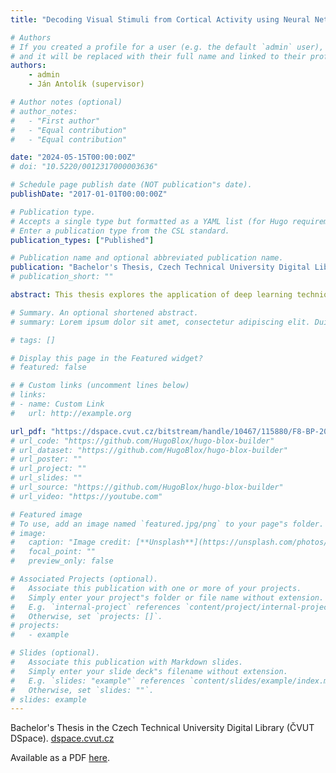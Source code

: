 ```yaml
---
title: "Decoding Visual Stimuli from Cortical Activity using Neural Networks"

# Authors
# If you created a profile for a user (e.g. the default `admin` user), write the username (folder name) here
# and it will be replaced with their full name and linked to their profile.
authors:
    - admin
    - Ján Antolík (supervisor)

# Author notes (optional)
# author_notes:
#   - "First author"
#   - "Equal contribution"
#   - "Equal contribution"

date: "2024-05-15T00:00:00Z"
# doi: "10.5220/0012317000003636"

# Schedule page publish date (NOT publication"s date).
publishDate: "2017-01-01T00:00:00Z"

# Publication type.
# Accepts a single type but formatted as a YAML list (for Hugo requirements).
# Enter a publication type from the CSL standard.
publication_types: ["Published"]

# Publication name and optional abbreviated publication name.
publication: "Bachelor's Thesis, Czech Technical University Digital Library"
# publication_short: ""

abstract: This thesis explores the application of deep learning techniques for reconstructing visual stimuli from neural activity in the primary visual cortex (V1). The focus is placed on overcoming the scarcity of biological data by developing data-efficient architectures, analyzing the impact of synthetic training data, employing adversarial and transfer learning, and introducing novel auxiliary optimization objectives. A series of experiments is conducted using data from in silico simulations of cat V1 and in vivo recordings from mouse V1, highlighting the best-performing decoding approach and offering suggestions for future research. Notably, the methods developed in this thesis outperform some existing state-of-the-art decoding techniques according to several widely used evaluation measures. Overall, the results underscore the potential of machine learning in neural activity decoding and pave the way for future advancements in brain-computer interfaces and neuroscientific research.

# Summary. An optional shortened abstract.
# summary: Lorem ipsum dolor sit amet, consectetur adipiscing elit. Duis posuere tellus ac convallis placerat. Proin tincidunt magna sed ex sollicitudin condimentum.

# tags: []

# Display this page in the Featured widget?
# featured: false

# # Custom links (uncomment lines below)
# links:
# - name: Custom Link
#   url: http://example.org

url_pdf: "https://dspace.cvut.cz/bitstream/handle/10467/115880/F8-BP-2024-Sobotka-Jan-thesis.pdf?sequence=-1&isAllowed=y"
# url_code: "https://github.com/HugoBlox/hugo-blox-builder"
# url_dataset: "https://github.com/HugoBlox/hugo-blox-builder"
# url_poster: ""
# url_project: ""
# url_slides: ""
# url_source: "https://github.com/HugoBlox/hugo-blox-builder"
# url_video: "https://youtube.com"

# Featured image
# To use, add an image named `featured.jpg/png` to your page"s folder.
# image:
#   caption: "Image credit: [**Unsplash**](https://unsplash.com/photos/pLCdAaMFLTE)"
#   focal_point: ""
#   preview_only: false

# Associated Projects (optional).
#   Associate this publication with one or more of your projects.
#   Simply enter your project"s folder or file name without extension.
#   E.g. `internal-project` references `content/project/internal-project/index.md`.
#   Otherwise, set `projects: []`.
# projects:
#   - example

# Slides (optional).
#   Associate this publication with Markdown slides.
#   Simply enter your slide deck"s filename without extension.
#   E.g. `slides: "example"` references `content/slides/example/index.md`.
#   Otherwise, set `slides: ""`.
# slides: example
---
```


Bachelor's Thesis in the Czech Technical University Digital Library (ČVUT DSpace). [dspace.cvut.cz](https://dspace.cvut.cz/handle/10467/115880?locale-attribute=en)

Available as a PDF [here](https://dspace.cvut.cz/bitstream/handle/10467/115880/F8-BP-2024-Sobotka-Jan-thesis.pdf?sequence=-1&isAllowed=y).

<!-- {{% callout note %}}
Click the _Cite_ button above to demo the feature to enable visitors to import publication metadata into their reference management software.
{{% /callout %}}

{{% callout note %}}
Create your slides in Markdown - click the _Slides_ button to check out the example.
{{% /callout %}}

Add the publication"s **full text** or **supplementary notes** here. You can use rich formatting such as including [code, math, and images](https://docs.hugoblox.com/content/writing-markdown-latex/). -->
